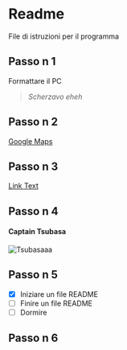 # Readme 
File di istruzioni per il programma
## Passo n 1
Formattare il PC
> _Scherzavo eheh_

## Passo n 2
[Google Maps](https://www.google.com/maps?authuser=0)

## Passo n 3
[Link Text](#Passo-n-1)

## Passo n 4

#### Captain Tsubasa
![Tsubasaaa](https://upload.wikimedia.org/wikipedia/it/a/aa/Personaggi_di_Capitan_Tsubasa.png)

## Passo n 5

- [x] Iniziare un file README
- [ ] Finire un file README
- [ ] Dormire

## Passo n 6

